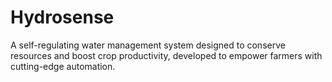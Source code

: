 # Hydrosense
A self-regulating water management system designed to conserve resources and boost crop productivity, developed to empower farmers with cutting-edge automation.
